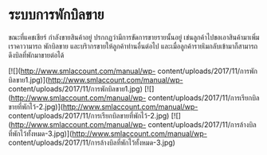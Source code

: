 # ระบบการพักบิลขาย

ขณะที่แคชเชียร์ กำลังขายสินค้าอยู่ ปรกกฏว่ามีการขัดการขายรายนั้นอยู่
เข่นลูกค้าไปขอเอาสินค้ามาเพิ่ม เราคาวามารถ พักบิลขาย
และบริากรขายให้ลูกค้าท่านอื่นต่อไป
และเมื่อลูกค้ารายเิมกลับเข้ามาก็สามารถดึงบิลที่พักมาขายต่อได้

[![](http://www.smlaccount.com/manual/wp-
content/uploads/2017/11/การพักบิลขาย1.jpg)](http://www.smlaccount.com/manual/wp-
content/uploads/2017/11/การพักบิลขาย1.jpg)
[![](http://www.smlaccount.com/manual/wp-
content/uploads/2017/11/การเรียกบิลขายที่พักไว้-2.jpg)](http://www.smlaccount.com/manual/wp-
content/uploads/2017/11/การเรียกบิลขายที่พักไว้-2.jpg)
[![](http://www.smlaccount.com/manual/wp-
content/uploads/2017/11/การล้างบิลที่พักไว้ทั้งหมด-3.jpg)](http://www.smlaccount.com/manual/wp-
content/uploads/2017/11/การล้างบิลที่พักไว้ทั้งหมด-3.jpg)

